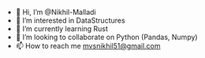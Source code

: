 - 👋 Hi, I’m @Nikhil-Malladi
- 👀 I’m interested in DataStructures
- 🌱 I’m currently learning Rust
- 💞️ I’m looking to collaborate on Python (Pandas, Numpy)
- 📫 How to reach me mvsnikhil51@gmail.com

<!---
Nikhil-Malladi/Nikhil-Malladi is a ✨ special ✨ repository because its `README.md` (this file) appears on your GitHub profile.
You can click the Preview link to take a look at your changes.
--->
